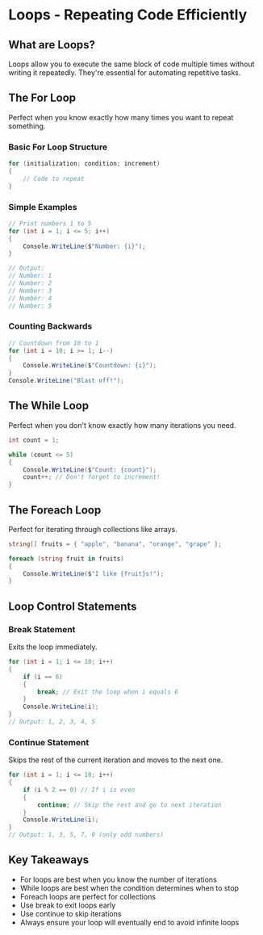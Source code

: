# Loops - Repeating Code Efficiently

## What are Loops?

Loops allow you to execute the same block of code multiple times without writing it repeatedly. They're essential for automating repetitive tasks.

## The For Loop

Perfect when you know exactly how many times you want to repeat something.

### Basic For Loop Structure
```csharp
for (initialization; condition; increment)
{
    // Code to repeat
}
```

### Simple Examples
```csharp
// Print numbers 1 to 5
for (int i = 1; i <= 5; i++)
{
    Console.WriteLine($"Number: {i}");
}

// Output:
// Number: 1
// Number: 2
// Number: 3
// Number: 4
// Number: 5
```

### Counting Backwards
```csharp
// Countdown from 10 to 1
for (int i = 10; i >= 1; i--)
{
    Console.WriteLine($"Countdown: {i}");
}
Console.WriteLine("Blast off!");
```

## The While Loop

Perfect when you don't know exactly how many iterations you need.

```csharp
int count = 1;

while (count <= 5)
{
    Console.WriteLine($"Count: {count}");
    count++; // Don't forget to increment!
}
```

## The Foreach Loop

Perfect for iterating through collections like arrays.

```csharp
string[] fruits = { "apple", "banana", "orange", "grape" };

foreach (string fruit in fruits)
{
    Console.WriteLine($"I like {fruit}s!");
}
```

## Loop Control Statements

### Break Statement
Exits the loop immediately.

```csharp
for (int i = 1; i <= 10; i++)
{
    if (i == 6)
    {
        break; // Exit the loop when i equals 6
    }
    Console.WriteLine(i);
}
// Output: 1, 2, 3, 4, 5
```

### Continue Statement
Skips the rest of the current iteration and moves to the next one.

```csharp
for (int i = 1; i <= 10; i++)
{
    if (i % 2 == 0) // If i is even
    {
        continue; // Skip the rest and go to next iteration
    }
    Console.WriteLine(i);
}
// Output: 1, 3, 5, 7, 9 (only odd numbers)
```

## Key Takeaways

- For loops are best when you know the number of iterations
- While loops are best when the condition determines when to stop
- Foreach loops are perfect for collections
- Use break to exit loops early
- Use continue to skip iterations
- Always ensure your loop will eventually end to avoid infinite loops